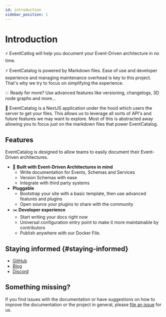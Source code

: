 ```yaml
---
id: introduction
sidebar_position: 1
---
```


# Introduction

⚡️ EventCatlog will help you document your Event-Driven architecture in no time.

⚡️ EventCatalog is powered by Markdown files. Ease of use and developer experience and managing maintenance overhead is key to this project. That's why we try to focus on simplifying the experience.

💥 Ready for more? Use advanced features like versioning, changelogs, 3D node graphs and more...

🧐 EventCatalog is a NextJS application under the hood which users the server to get your files. This allows us to leverage all sorts of API's and future features we may want to explore. Most of this is abstracted away allowing you to focus just on the markdown files that power EventCatalog.

## Features

EventCatalog is designed to allow teams to easily document their Event-Driven architectures.

- 🚀 **Built with Event-Driven Architectures in mind**
  - Write documentation for Events, Schemas and Services
  - Version Schemas with ease
  - Integrate with third party systems
- **Pluggable**
  - Bootstrap your site with a basic template, then use advanced features and plugins
  - Open source your plugins to share with the community
- ✂️ **Developer experience**
  - Start writing your docs right now
  - Universal configuration entry point to make it more maintainable by contributors
  - Publish anywhere with our Docker File.

## Staying informed {#staying-informed}

- [GitHub](https://github.com/boyney123/eventcatalog)
- [Blog](/blog)
- [Discord](https://discord.gg/3rjaZMmrAm)

## Something missing?


If you find issues with the documentation or have suggestions on how to improve the documentation or the project in general, please [file an issue](https://github.com/boyney123/eventcatalog) for us.
